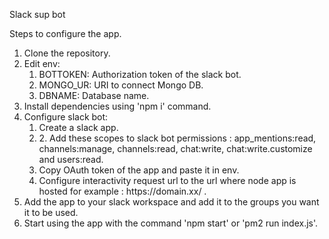<p>Slack sup bot</p>
<p>Steps to configure the app.</p>
<ol>
    <li>Clone the repository.</li>
    <li>Edit env:<ol>
            <li>BOTTOKEN: Authorization token of the slack bot.</li>
            <li>MONGO_UR: URI to connect Mongo DB.</li>
            <li>DBNAME: Database name.</li>
        </ol>
    </li>
    <li>Install dependencies using &apos;npm i&apos; command.</li>
    <li>Configure slack bot:<ol>
            <li>Create a slack app.</li>
            <li>2. Add these scopes to slack bot permissions : app_mentions:read, channels:manage, channels:read, chat:write, chat:write.customize and users:read.</li>
            <li>Copy OAuth token of the app and paste it in env.</li>
            <li>Configure interactivity request url to the url where node app is hosted for example : https://domain.xx/ .</li>
        </ol>
    </li>
    <li>Add the app to your slack workspace and add it to the groups you want it to be used.</li>
    <li>Start using the app with the command &apos;npm start&apos; or &apos;pm2 run index.js&apos;.</li>
</ol>
